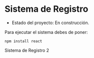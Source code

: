 <h1> Sistema de Registro</h1>

- Estado del proyecto: En construcción.

Para ejecutar el sistema debes de poner:

```npm install react```

Sistema de Registro 2
